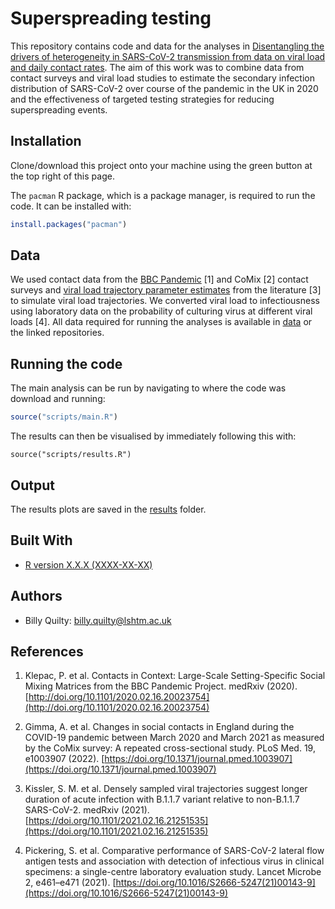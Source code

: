 # Superspreading testing

This repository contains code and data for the analyses in [Disentangling the drivers of heterogeneity in SARS-CoV-2 transmission from data on viral load and daily contact rates](). The aim of this work was to combine data from contact surveys and viral load studies to estimate the secondary infection distribution of SARS-CoV-2 over course of the pandemic in the UK in 2020 and the effectiveness of targeted testing strategies for reducing superspreading events.

## Installation

Clone/download this project onto your machine using the green button at the top right of this page.

The `pacman` R package, which is a package manager, is required to run the code. It can be installed with: 

```R
install.packages("pacman")
```

## Data
We used contact data from the [BBC Pandemic](https://github.com/adamkucharski/2020-cov-tracing/tree/62fe9be98e1d7ae7b49fd6fa0938f82970afb715/data) [1] and CoMix [2] contact surveys and [viral load trajectory parameter estimates](https://github.com/skissler/CtTrajectories_B117/tree/9a5b14eeb01d7c4b26eec80932d28eb3e9349ca1/output) from the literature [3] to simulate viral load trajectories. We converted viral load to infectiousness using laboratory data on the probability of culturing virus at different viral loads [4]. All data required for running the analyses is available in [data](data) or the linked repositories.

## Running the code

The main analysis can be run by navigating to where the code was download and running:

```R
source("scripts/main.R")
```

The results can then be visualised by immediately following this with:

```
source("scripts/results.R")
```

## Output
The results plots are saved in the [results](results) folder.

## Built With

* [R version X.X.X (XXXX-XX-XX)](https://www.r-project.org/)

## Authors

* Billy Quilty: <billy.quilty@lshtm.ac.uk>

## References
1. Klepac, P. et al. Contacts in Context: Large-Scale Setting-Specific Social Mixing Matrices from the BBC Pandemic Project. medRxiv (2020). [http://doi.org/10.1101/2020.02.16.20023754](http://doi.org/10.1101/2020.02.16.20023754)

2. Gimma, A. et al. Changes in social contacts in England during the COVID-19 pandemic between March 2020 and March 2021 as measured by the CoMix survey: A repeated cross-sectional study. PLoS Med. 19, e1003907 (2022). [https://doi.org/10.1371/journal.pmed.1003907](https://doi.org/10.1371/journal.pmed.1003907)

3. Kissler, S. M. et al. Densely sampled viral trajectories suggest longer duration of acute infection with B.1.1.7 variant relative to non-B.1.1.7 SARS-CoV-2. medRxiv (2021). [https://doi.org/10.1101/2021.02.16.21251535](https://doi.org/10.1101/2021.02.16.21251535)

4. Pickering, S. et al. Comparative performance of SARS-CoV-2 lateral flow antigen tests and association with detection of infectious virus in clinical specimens: a single-centre laboratory evaluation study. Lancet Microbe 2, e461–e471 (2021). [https://doi.org/10.1016/S2666-5247(21)00143-9](https://doi.org/10.1016/S2666-5247(21)00143-9)
